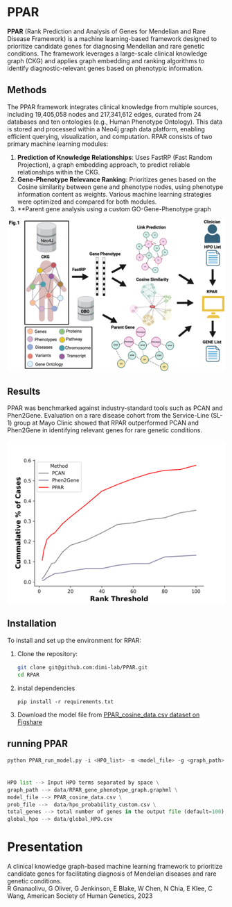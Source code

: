 
# PPAR

**PPAR** (Rank Prediction and Analysis of Genes for Mendelian and Rare Disease Framework) is a machine learning-based framework designed to prioritize candidate genes for diagnosing Mendelian and rare genetic conditions. The framework leverages a large-scale clinical knowledge graph (CKG) and applies graph embedding and ranking algorithms to identify diagnostic-relevant genes based on phenotypic information.

## Methods

The PPAR framework integrates clinical knowledge from multiple sources, including 19,405,058 nodes and 217,341,612 edges, curated from 24 databases and ten ontologies (e.g., Human Phenotype Ontology). This data is stored and processed within a Neo4j graph data platform, enabling efficient querying, visualization, and computation. RPAR consists of two primary machine learning modules:

1. **Prediction of Knowledge Relationships**: Uses FastRP (Fast Random Projection), a graph embedding approach, to predict reliable relationships within the CKG.
2. **Gene-Phenotype Relevance Ranking**: Prioritizes genes based on the Cosine similarity between gene and phenotype nodes, using phenotype information content as weights. Various machine learning strategies were optimized and compared for both modules.
3. **Parent gene analysis using a custom GO-Gene-Phenotype graph

![Framework Outline](images/PPAR.illustration.png)

## Results

PPAR was benchmarked against industry-standard tools such as PCAN and Phen2Gene. Evaluation on a rare disease cohort from the Service-Line (SL-1) group at Mayo Clinic showed that RPAR outperformed PCAN and Phen2Gene in identifying relevant genes for rare genetic conditions.

![Results Comparison](images/PCAN_PPAR_final_SL2_300dpi.png)

## Installation

To install and set up the environment for RPAR:

1. Clone the repository:
   ```bash
   git clone git@github.com:dimi-lab/PPAR.git
   cd RPAR
   ````
   
2. instal dependencies
   ```
   pip install -r requirements.txt
   ```

3. Download the model file from [PPAR_cosine_data.csv dataset on Figshare](https://figshare.com/articles/dataset/PPAR_cosine_data_csv/27638469)


## running PPAR
  ```python
  python PPAR_run_model.py -i <HPO_list> -m <model_file> -g <graph_path> -p <prob_file> -k <total_genes> -gh <global_hpo>


HPO list --> Input HPO terms separated by space \
graph_path --> data/RPAR_gene_phenotype_graph.graphml \
model_file --> PPAR_cosine_data.csv \
prob_file -->  data/hpo_probability_custom.csv \
total_genes --> total number of genes in the output file (default=100) \
global_hpo --> data/global_HPO.csv

  ```


# Presentation
A clinical knowledge graph-based machine learning framework to prioritize candidate genes for facilitating diagnosis of Mendelian diseases and rare genetic conditions. \
R Gnanaolivu, G Oliver, G Jenkinson, E Blake, W Chen, N Chia, E Klee, C Wang, American Society of Human Genetics, 2023


